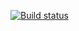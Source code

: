 [![Build status](https://apostol1979.visualstudio.com/CodeBattle%20PointWar/_apis/build/status/Develop/CodeBattle%20PointWar%20Develop)](https://apostol1979.visualstudio.com/CodeBattle%20PointWar/_build/latest?definitionId=1)
